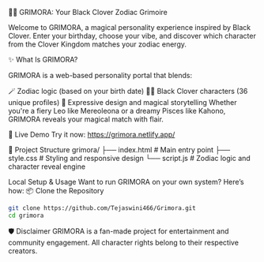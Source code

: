 🧙‍♂️ GRIMORA: Your Black Clover Zodiac Grimoire

Welcome to GRIMORA, a magical personality experience inspired by Black Clover. Enter your birthday, choose your vibe, and discover which character from the Clover Kingdom matches your zodiac energy.

✨ What Is GRIMORA?

GRIMORA is a web-based personality portal that blends:

🪄 Zodiac logic (based on your birth date)
🧝‍♂️ Black Clover characters (36 unique profiles)
🎨 Expressive design and magical storytelling
Whether you're a fiery Leo like Mereoleona or a dreamy Pisces like Kahono, GRIMORA reveals your magical match with flair.

🚀 Live Demo Try it now: https://grimora.netlify.app/

🧰 Project Structure grimora/ 
├── index.html # Main entry point 
├── style.css # Styling and responsive design 
└── script.js # Zodiac logic and character reveal engine

Local Setup & Usage Want to run GRIMORA on your own system? Here’s how: 
📦 Clone the Repository

```bash
git clone https://github.com/Tejaswini466/Grimora.git
cd grimora
```

🛡️ Disclaimer
GRIMORA is a fan-made project for entertainment and community engagement.
All character rights belong to their respective creators.